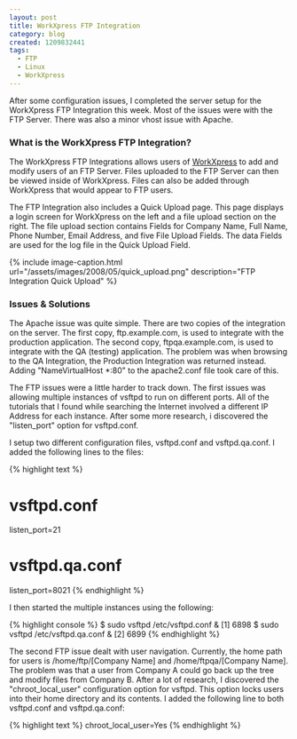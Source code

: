 ```yaml
---
layout: post
title: WorkXpress FTP Integration
category: blog
created: 1209832441
tags:
  - FTP
  - Linux
  - WorkXpress
---
```

After some configuration issues, I completed the server setup for the WorkXpress
FTP Integration this week. Most of the issues were with the FTP Server. There
was also a minor vhost issue with Apache.

<!--more-->

### What is the WorkXpress FTP Integration?
The WorkXpress FTP Integrations allows users of
[WorkXpress](http://www.workxpress.com) to add and modify users of an FTP
Server. Files uploaded to the FTP Server can then be viewed inside of
WorkXpress. Files can also be added through WorkXpress that would appear to FTP
users.

The FTP Integration also includes a Quick Upload page. This page displays a
login screen for WorkXpress on the left and a file upload section on the right.
The file upload section contains Fields for Company Name, Full Name, Phone
Number, Email Address, and five File Upload Fields. The data Fields are used for
the log file in the Quick Upload Field.

{% include image-caption.html url="/assets/images/2008/05/quick_upload.png" description="FTP Integration Quick Upload" %}

### Issues & Solutions
The Apache issue was quite simple. There are two copies of the integration on
the server. The first copy, ftp.example.com, is used to integrate with the
production application. The second copy, ftpqa.example.com, is used to integrate
with the QA (testing) application. The problem was when browsing to the QA
Integration, the Production Integration was returned instead. Adding
"NameVirtualHost *:80" to the apache2.conf file took care of this.

The FTP issues were a little harder to track down. The first issues was allowing
multiple instances of vsftpd to run on different ports. All of the tutorials
that I found while searching the Internet involved a different IP Address for
each instance. After some more research, i discovered the "listen_port" option
for vsftpd.conf.

I setup two different configuration files, vsftpd.conf and vsftpd.qa.conf. I
added the following lines to the files:

{% highlight text %}
# vsftpd.conf
listen_port=21

# vsftpd.qa.conf
listen_port=8021
{% endhighlight %}

I then started the multiple instances using the following:

{% highlight console %}
$ sudo vsftpd /etc/vsftpd.conf &
[1] 6898
$ sudo vsftpd /etc/vsftpd.qa.conf &
[2] 6899
{% endhighlight %}

The second FTP issue dealt with user navigation. Currently, the home path for
users is /home/ftp/[Company Name] and /home/ftpqa/[Company Name]. The problem
was that a user from Company A could go back up the tree and modify files from
Company B. After a lot of research, I discovered the "chroot_local_user"
configuration option for vsftpd. This option locks users into their home
directory and its contents. I added the following line to both vsftpd.conf and
vsftpd.qa.conf:

{% highlight text %}
chroot_local_user=Yes
{% endhighlight %}

